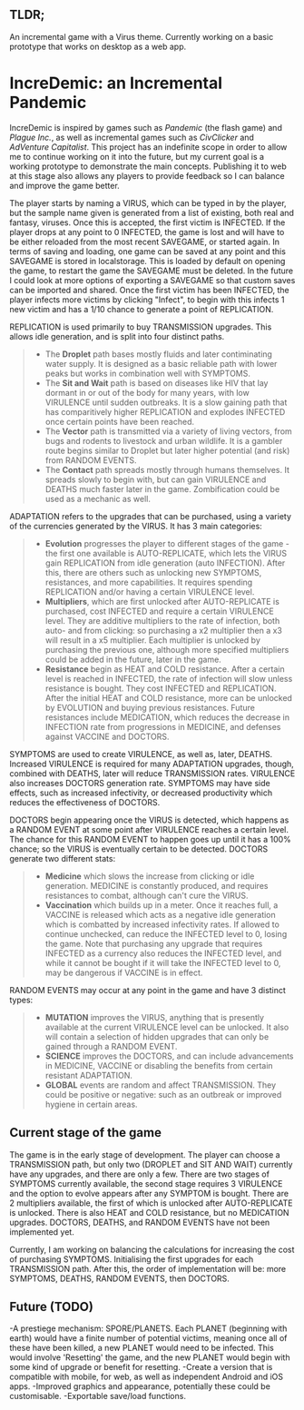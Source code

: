 ## TLDR;
An incremental game with a Virus theme.
Currently working on a basic prototype that works on desktop as a web app.

# IncreDemic: an Incremental Pandemic

IncreDemic is inspired by games such as *Pandemic* (the flash game) and *Plague Inc.*, as well as incremental games such as *CivClicker* and *AdVenture Capitalist*. This project has an indefinite scope in order to allow me to continue working on it into the future, but my current goal is a working prototype to demonstrate the main concepts. Publishing it to web at this stage also allows any players to provide feedback so I can balance and improve the game better.

The player starts by naming a VIRUS, which can be typed in by the player, but the sample name given is generated from a list of existing, both real and fantasy, viruses. Once this is accepted, the first victim is INFECTED. If the player drops at any point to 0 INFECTED, the game is lost and will have to be either reloaded from the most recent SAVEGAME, or started again.
In terms of saving and loading, one game can be saved at any point and this SAVEGAME is stored in localstorage. This is loaded by default on opening the game, to restart the game the SAVEGAME must be deleted. In the future I could look at more options of exporting a SAVEGAME so that custom saves can be imported and shared.
Once the first victim has been INFECTED, the player infects more victims by clicking "Infect", to begin with this infects 1 new victim and has a 1/10 chance to generate a point of REPLICATION.

REPLICATION is used primarily to buy TRANSMISSION upgrades. This allows idle generation, and is split into four distinct paths. 
>- The **Droplet** path bases mostly fluids and later contiminating water supply. It is designed as a basic reliable path with lower peaks but works in combination well with SYMPTOMS. 
>- The **Sit and Wait** path is based on diseases like HIV that lay dormant in or out of the body for many years, with low VIRULENCE until sudden outbreaks. It is a slow gaining path that has comparitively higher REPLICATION and explodes INFECTED once certain points have been reached.
>- The **Vector** path is transmitted via a variety of living vectors, from bugs and rodents to livestock and urban wildlife. It is a gambler route begins similar to Droplet but later higher potential (and risk) from RANDOM EVENTS.
>- The **Contact** path spreads mostly through humans themselves. It spreads slowly to begin with, but can gain VIRULENCE and DEATHS much faster later in the game. Zombification could be used as a mechanic as well.

ADAPTATION refers to the upgrades that can be purchased, using a variety of the currencies generated by the VIRUS. It has 3 main categories:
>- **Evolution** progresses the player to different stages of the game - the first one available is AUTO-REPLICATE, which lets the VIRUS gain REPLICATION from idle generation (auto INFECTION). After this, there are others such as unlocking new SYMPTOMS, resistances, and more capabilities. It requires spending REPLICATION and/or having a certain VIRULENCE level.
>- **Multipliers**, which are first unlocked after AUTO-REPLICATE is purchased, cost INFECTED and require a certain VIRULENCE level. They are additive multipliers to the rate of infection, both auto- and from clicking: so purchasing a x2 multiplier then a x3 will result in a x5 multiplier. Each multiplier is unlocked by purchasing the previous one, although more specified multipliers could be added in the future, later in the game.
>- **Resistance** begin as HEAT and COLD resistance. After a certain level is reached in INFECTED, the rate of infection will slow unless resistance is bought. They cost INFECTED and REPLICATION. After the initial HEAT and COLD resistance, more can be unlocked by EVOLUTION and buying previous resistances. Future resistances include MEDICATION, which reduces the decrease in INFECTION rate from progressions in MEDICINE, and defenses against VACCINE and DOCTORS.

SYMPTOMS are used to create VIRULENCE, as well as, later, DEATHS. Increased VIRULENCE is required for many ADAPTATION upgrades, though, combined with DEATHS, later will reduce TRANSMISSION rates. VIRULENCE also increases DOCTORS generation rate. SYMPTOMS may have side effects, such as increased infectivity, or decreased productivity which reduces the effectiveness of DOCTORS.

DOCTORS begin appearing once the VIRUS is detected, which happens as a RANDOM EVENT at some point after VIRULENCE reaches a certain level. The chance for this RANDOM EVENT to happen goes up until it has a 100% chance; so the VIRUS is eventually certain to be detected.
DOCTORS generate two different stats:
>- **Medicine** which slows the increase from clicking or idle generation. MEDICINE is constantly produced, and requires resistances to combat, although can't cure the VIRUS.
>- **Vaccination** which builds up in a meter. Once it reaches full, a VACCINE is released which acts as a negative idle generation which is combatted by increased infectivity rates. If allowed to continue unchecked, can reduce the INFECTED level to 0, losing the game.
>Note that purchasing any upgrade that requires INFECTED as a currency also reduces the INFECTED level, and while it cannot be bought if it will take the INFECTED level to 0, may be dangerous if VACCINE is in effect.

RANDOM EVENTS may occur at any point in the game and have 3 distinct types:
>- **MUTATION** improves the VIRUS, anything that is presently available at the current VIRULENCE level can be unlocked. It also will contain a selection of hidden upgrades that can only be gained through a RANDOM EVENT.
>- **SCIENCE** improves the DOCTORS, and can include advancements in MEDICINE, VACCINE or disabling the benefits from certain resistant ADAPTATION.
>- **GLOBAL** events are random and affect TRANSMISSION. They could be positive or negative: such as an outbreak or improved hygiene in certain areas.


## Current stage of the game
The game is in the early stage of development. The player can choose a TRANSMISSION path, but only two (DROPLET and SIT AND WAIT) currently have any upgrades, and there are only a few. There are two stages of SYMPTOMS currently available, the second stage requires 3 VIRULENCE and the option to evolve appears after any SYMPTOM is bought. 
There are 2 multipliers available, the first of which is unlocked after AUTO-REPLICATE is unlocked. There is also HEAT and COLD resistance, but no MEDICATION upgrades.
DOCTORS, DEATHS, and RANDOM EVENTS have not been implemented yet.

Currently, I am working on balancing the calculations for increasing the cost of purchasing SYMPTOMS. Initialising the first upgrades for each TRANSMISSION path. After this, the order of implementation will be: more SYMPTOMS, DEATHS, RANDOM EVENTS, then DOCTORS.

## Future (TODO)
-A prestiege mechanism: SPORE/PLANETS. Each PLANET (beginning with earth) would have a finite number of potential victims, meaning once all of these have been killed, a new PLANET would need to be infected. This would involve 'Resetting' the game, and the new PLANET would begin with some kind of upgrade or benefit for resetting.
-Create a version that is compatible with mobile, for web, as well as independent Android and iOS apps. 
-Improved graphics and appearance, potentially these could be customisable. 
-Exportable save/load functions.